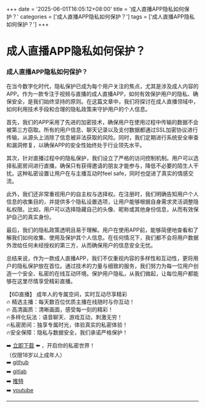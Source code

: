 +++
date = '2025-06-01T16:05:12+08:00'
title = '成人直播APP隐私如何保护？'
categories = ['成人直播APP隐私如何保护？']
tags = ['成人直播APP隐私如何保护？']
+++

# 成人直播APP隐私如何保护？

### 成人直播APP隐私如何保护？

在当今数字化时代，隐私保护已成为每个用户关注的焦点，尤其是涉及成人内容的APP。作为一款专注于视频与直播的成人直播APP，如何有效保护用户的隐私、确保安全，是我们始终坚持的原则。在这篇文章中，我们将探讨在成人直播领域中，如何利用技术手段和合理的隐私政策来守护用户的个人信息。

首先，我们的APP采用了先进的加密技术，确保用户在使用过程中传输的数据不会被第三方窃取。所有的用户信息、聊天记录以及支付数据都通过SSL加密协议进行传输，从源头上消除了信息被非法获取的风险。同时，我们定期进行系统安全审查和漏洞修复，以确保APP的安全性始终处于行业领先水平。

其次，针对直播过程中的隐私保护，我们设立了严格的访问控制机制。用户可以选择私密房间进行直播，确保只有获得邀请的朋友才能参与，降低不必要的陌生人干扰。这种私密设置让用户在与主播互动时feel safe，同时也促进了真实的情感交流。

此外，我们还非常重视用户的自主权与选择权。在注册时，我们明确告知用户个人信息的收集目的，并提供多个隐私设置选项，让用户能够根据自身需求灵活调整隐私权限。比如，用户可以选择隐藏自己的头像、昵称或其他身份信息，从而有效保护自己的真实身份。

最后，我们的隐私政策透明且易于理解。用户在使用APP前，能够简便地查看和了解我们如何收集、使用及保护其个人信息。在任何情况下，我们都不会将用户数据外泄给任何未经授权的第三方，从而确保用户的信息安全无忧。

总结来说，作为一款成人直播APP，我们不仅重视内容的多样性和互动性，更将用户的隐私保护放在首位。通过技术的力量与细致的服务，我们努力为每一位用户创造一个安全、私密的在线互动环境。保护用户隐私，从我们做起，让每位用户都能够在这里尽情享受精彩直播。

【6D直播】
成年人的专属空间，实时互动尽享精彩  
🔥 精选主播：每天数百位优质主播在线随时与你互动！  
🔥 高清画质：清晰画面，感受每一刻的精彩！  
🔥多样化玩法：语音聊天、游戏互动，刺激无穷！  
🔥私密房间：独享专属时光，体验真实的私密体验！  
🔥安全保障：隐私与数据安全，我们承诺严格保护！  

➡️ [立即下载](https://down123.s3.ap-east-1.amazonaws.com/down/down.html?channelCode=blog) ⬅️ ，开启你的私密世界！  
（仅限18岁以上成年人）  
➡️ [github](https://aldult-live.github.io/)  
➡️ [gitlab](https://seo-09598d.gitlab.io/)  
➡️ [推特](https://x.com/wegame33)  
➡️ [youtube](https://www.youtube.com/@6Dlive)  

---
